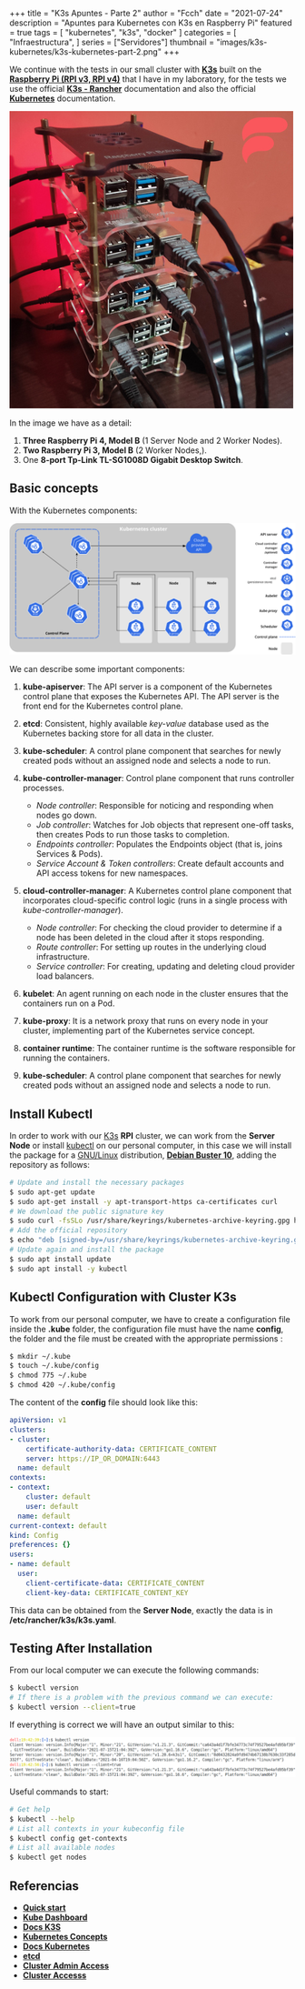 +++
title = "K3s Apuntes - Parte 2"
author = "Fcch"
date = "2021-07-24"
description = "Apuntes para Kubernetes con K3s en Raspberry Pi"
featured = true
tags = [
    "kubernetes",
    "k3s",
    "docker"
]
categories = [
    "Infraestructura",
]
series = ["Servidores"]
thumbnail = "images/k3s-kubernetes/k3s-kubernetes-part-2.png"
+++

We continue with the tests in our small cluster with [**K3s**](https://k3s.io/) built on the [**Raspberry Pi (RPI v3, RPI v4)**](https://www.raspberrypi.org/) that I have in my laboratory, for the tests we use the official [**K3s - Rancher**](https://rancher.com/docs/k3s/latest/en/) documentation and also the official [**Kubernetes**](https://kubernetes.io/docs/tutorials/kubernetes-basics/) documentation.

<!--more-->

![](/images/k3s-kubernetes/k3s-rpi-v3-v4.jpg)

In the image we have as a detail:

1. **Three Raspberry Pi 4, Model B** (1 Server Node and 2 Worker Nodes).
2. **Two Raspberry Pi 3, Model B** (2 Worker Nodes,).
3. One **8-port Tp-Link TL-SG1008D Gigabit Desktop Switch**.

## Basic concepts

With the Kubernetes components:

![](/images/k3s-kubernetes/components-of-kubernetes.png)

We can describe some important components:

1. **kube-apiserver**: The API server is a component of the Kubernetes control plane that exposes the Kubernetes API. The API server is the front end for the Kubernetes control plane.
2. **etcd**: Consistent, highly available *key-value* database used as the Kubernetes backing store for all data in the cluster.
3. **kube-scheduler**: A control plane component that searches for newly created pods without an assigned node and selects a node to run.
4. **kube-controller-manager**: Control plane component that runs controller processes.

    - *Node controller*: Responsible for noticing and responding when nodes go down.
    - *Job controller*: Watches for Job objects that represent one-off tasks, then creates Pods to run those tasks to completion.
    - *Endpoints controller*: Populates the Endpoints object (that is, joins Services & Pods).
    - *Service Account & Token controllers*: Create default accounts and API access tokens for new namespaces.

5. **cloud-controller-manager**: A Kubernetes control plane component that incorporates cloud-specific control logic (runs in a single process with *kube-controller-manager*).

    - *Node controller*: For checking the cloud provider to determine if a node has been deleted in the cloud after it stops responding.
    - *Route controller*: For setting up routes in the underlying cloud infrastructure.
    - *Service controller*: For creating, updating and deleting cloud provider load balancers.

6. **kubelet**: An agent running on each node in the cluster ensures that the containers run on a Pod.
7. **kube-proxy**: It is a network proxy that runs on every node in your cluster, implementing part of the Kubernetes service concept.
8. **container runtime**: The container runtime is the software responsible for running the containers.
9. **kube-scheduler**: A control plane component that searches for newly created pods without an assigned node and selects a node to run.

## Install Kubectl

In order to work with our [K3s](https://k3s.io/) **RPI** cluster, we can work from the **Server Node** or install [kubectl](https://kubernetes.io/docs/tasks/tools/install-kubectl-linux/) on our personal computer, in this case we will install the package for a [GNU/Linux](https://www.gnu.org/home.en.html) distribution, [**Debian Buster 10**](https://debian.org), adding the repository as follows:

```bash
# Update and install the necessary packages
$ sudo apt-get update
$ sudo apt-get install -y apt-transport-https ca-certificates curl
# We download the public signature key
$ sudo curl -fsSLo /usr/share/keyrings/kubernetes-archive-keyring.gpg https://packages.cloud.google.com/apt/doc/apt-key.gpg
# Add the official repository
$ echo "deb [signed-by=/usr/share/keyrings/kubernetes-archive-keyring.gpg] https://apt.kubernetes.io/ kubernetes-xenial main" | sudo tee /etc/apt/sources.list.d/kubernetes.list
# Update again and install the package
$ sudo apt install update
$ sudo apt install -y kubectl
```

## Kubectl Configuration with Cluster K3s

To work from our personal computer, we have to create a configuration file inside the **.kube** folder, the configuration file must have the name **config**, the folder and the file must be created with the appropriate permissions :

```bash
$ mkdir ~/.kube
$ touch ~/.kube/config
$ chmod 775 ~/.kube
$ chmod 420 ~/.kube/config
```

The content of the **config** file should look like this:

```yaml
apiVersion: v1
clusters:
- cluster:
    certificate-authority-data: CERTIFICATE_CONTENT
    server: https://IP_OR_DOMAIN:6443
  name: default
contexts:
- context:
    cluster: default
    user: default
  name: default
current-context: default
kind: Config
preferences: {}
users:
- name: default
  user:
    client-certificate-data: CERTIFICATE_CONTENT
    client-key-data: CERTIFICATE_CONTENT_KEY
```

This data can be obtained from the **Server Node**, exactly the data is in **/etc/rancher/k3s/k3s.yaml**.

## Testing After Installation

From our local computer we can execute the following commands:

```bash
$ kubectl version
# If there is a problem with the previous command we can execute:
$ kubectl version --client=true
```

If everything is correct we will have an output similar to this:

![](/images/k3s-kubernetes/kubectl-version-tests-v2.png)

Useful commands to start:

```bash
# Get help
$ kubectl --help
# List all contexts in your kubeconfig file
$ kubectl config get-contexts
# List all available nodes
$ kubectl get nodes
```

## Referencias

- [**Quick start**](https://rancher.com/docs/k3s/latest/en/quick-start/)
- [**Kube Dashboard**](https://rancher.com/docs/k3s/latest/en/installation/kube-dashboard/)
- [**Docs K3S**](https://rancher.com/docs/)
- [**Kubernetes Concepts**](https://kubernetes.io/docs/concepts/_print/)
- [**Docs Kubernetes**](https://kubernetes.io/docs/tutorials/kubernetes-basics/)
- [**etcd**](https://etcd.io/)
- [**Cluster Admin Access**](https://rancher.com/docs/rancher/v2.x/en/cluster-admin/cluster-access/kubectl/)
- [**Cluster Accesss**](https://rancher.com/docs/k3s/latest/en/cluster-access/)